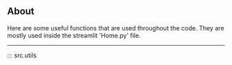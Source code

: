 ## About
Here are some useful functions that are used throughout the code. 
They are mostly used inside the streamlit 'Home.py' file.

-------------------

::: src.utils